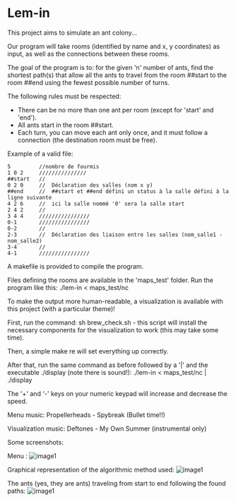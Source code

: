 # Lem-in

This project aims to simulate an ant colony...

Our program will take rooms (identified by name and x, y coordinates) as input, as well as the connections between these rooms.

The goal of the program is to: for the given 'n' number of ants, find the shortest path(s) that allow all the ants to travel from the room ##start to the room ##end using the fewest possible number of turns.

The following rules must be respected:
  - There can be no more than one ant per room (except for 'start' and 'end').
  - All ants start in the room ##start.
  - Each turn, you can move each ant only once, and it must follow a connection (the destination room must be free).
  
Example of a valid file:
  
```
5         //nombre de fourmis
1 0 2     ///////////////
##start   //
0 2 0     //  Déclaration des salles (nom x y)
##end     //  ##start et ##end défini un status à la salle défini à la ligne suivante
4 2 6     //  ici la salle nommé '0' sera la salle start
2 4 2     //
3 4 4     ////////////////
0-1       ////////////////
0-2       //
2-3       //  Déclaration des liaison entre les salles (nom_salle1 - nom_salle2)
3-4       //
4-1       ////////////////
```

A makefile is provided to compile the program.

Files defining the rooms are available in the 'maps_test' folder.
Run the program like this: ./lem-in < maps_test/nc

To make the output more human-readable, a visualization is available with this project (with a particular theme)!

First, run the command: sh brew_check.sh - this script will install the necessary components for the visualization to work (this may take some time).

Then, a simple make re will set everything up correctly.

After that, run the same command as before followed by a '|' and the executable ./display (note there is sound!):
./lem-in < maps_test/nc | ./display

The '+' and '-' keys on your numeric keypad will increase and decrease the speed.

Menu music: Propellerheads - Spybreak (Bullet time!!)

Visualization music: Deftones - My Own Summer (instrumental only)

Some screenshots:

Menu :
![image1](https://github.com/ncoursol/Lem-in/blob/master/img/screenshot/image1.png)

Graphical representation of the algorithmic method used:
![image1](https://github.com/ncoursol/Lem-in/blob/master/img/screenshot/image2.png)

The ants (yes, they are ants) traveling from start to end following the found paths:
![image1](https://github.com/ncoursol/Lem-in/blob/master/img/screenshot/image3.png)
